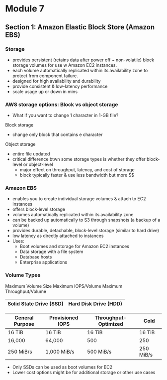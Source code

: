 # Module 7

## Section 1: Amazon Elastic Block Store (Amazon EBS)

### Storage

- provides persistent (retains data after power off ~ non-volatile) block storage volumes for use w Amazon EC2 instances.
- each volume automatically replicated within its availability zone to protect from component failure.
- designed for high availability and durability
- provide consistent & low-latency performance
- scale usage up or down in mins

### AWS storage options: Block vs object storage

- What if you want to change 1 character in 1-GB file?

Block storage

- change only block that contains e character

Object storage

- entire file updated
- critical difference btwn some storage types is whether they offer block-level or object-level
    - major effect on throughput, latency, and cost of storage
    - block typically faster & use less bandwidth but more $$

### Amazon EBS

- enables you to create individual storage volumes & attach to EC2 instances
- offers block-level storage
- volumes automatically replicated within its availability zone
- can be backed up automatically to S3 through snapshots (a backup of a volume)
- provides durable, detachable, block-level storage (similar to hard drive)
- low latency as directly attached to instances
- Uses:
    - Boot volumes and storage for Amazon EC2 instances
    - Data storage with a file system
    - Database hosts
    - Enterprise applications

### Volume Types

Maximum Volume Size
Maximum IOPS/Volume
Maximum Throughput/Volume

| Solid State Drive (SSD) | Hard Disk Drive (HDD) |
| --- | --- |

| General Purpose | Provisioned IOPS | Throughput-Optimized | Cold |
| --- | --- | --- | --- |
| 16 TiB | 16 TiB | 16 TiB | 16 TiB |
| 16,000 | 64,000 | 500 | 250 |
| 250 MiB/s | 1,000 MiB/s | 500 MiB/s | 250 MiB/s |
- Only SSDs can be used as boot volumes for EC2
- Lower cost options might be for additional storage or other use cases